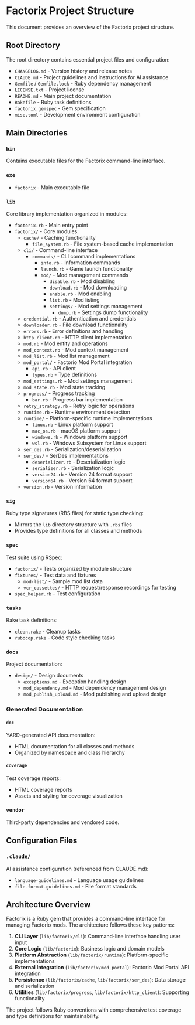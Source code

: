 # Factorix Project Structure

This document provides an overview of the Factorix project structure.

## Root Directory

The root directory contains essential project files and configuration:

- `CHANGELOG.md` - Version history and release notes
- `CLAUDE.md` - Project guidelines and instructions for AI assistance
- `Gemfile` / `Gemfile.lock` - Ruby dependency management
- `LICENSE.txt` - Project license
- `README.md` - Main project documentation
- `Rakefile` - Ruby task definitions
- `factorix.gemspec` - Gem specification
- `mise.toml` - Development environment configuration

## Main Directories

### `bin`
Contains executable files for the Factorix command-line interface.

### `exe`
- `factorix` - Main executable file

### `lib`
Core library implementation organized in modules:

- `factorix.rb` - Main entry point
- `factorix/` - Core modules:
  - `cache/` - Caching functionality
    - `file_system.rb` - File system-based cache implementation
  - `cli/` - Command-line interface
    - `commands/` - CLI command implementations
      - `info.rb` - Information commands
      - `launch.rb` - Game launch functionality
      - `mod/` - Mod management commands
        - `disable.rb` - Mod disabling
        - `download.rb` - Mod downloading
        - `enable.rb` - Mod enabling
        - `list.rb` - Mod listing
        - `settings/` - Mod settings management
          - `dump.rb` - Settings dump functionality
  - `credential.rb` - Authentication and credentials
  - `downloader.rb` - File download functionality
  - `errors.rb` - Error definitions and handling
  - `http_client.rb` - HTTP client implementation
  - `mod.rb` - Mod entity and operations
  - `mod_context.rb` - Mod context management
  - `mod_list.rb` - Mod list management
  - `mod_portal/` - Factorio Mod Portal integration
    - `api.rb` - API client
    - `types.rb` - Type definitions
  - `mod_settings.rb` - Mod settings management
  - `mod_state.rb` - Mod state tracking
  - `progress/` - Progress tracking
    - `bar.rb` - Progress bar implementation
  - `retry_strategy.rb` - Retry logic for operations
  - `runtime.rb` - Runtime environment detection
  - `runtime/` - Platform-specific runtime implementations
    - `linux.rb` - Linux platform support
    - `mac_os.rb` - macOS platform support
    - `windows.rb` - Windows platform support
    - `wsl.rb` - Windows Subsystem for Linux support
  - `ser_des.rb` - Serialization/deserialization
  - `ser_des/` - SerDes implementations
    - `deserializer.rb` - Deserialization logic
    - `serializer.rb` - Serialization logic
    - `version24.rb` - Version 24 format support
    - `version64.rb` - Version 64 format support
  - `version.rb` - Version information

### `sig`
Ruby type signatures (RBS files) for static type checking:
- Mirrors the `lib` directory structure with `.rbs` files
- Provides type definitions for all classes and methods

### `spec`
Test suite using RSpec:
- `factorix/` - Tests organized by module structure
- `fixtures/` - Test data and fixtures
  - `mod-list/` - Sample mod list data
  - `vcr_cassettes/` - HTTP request/response recordings for testing
- `spec_helper.rb` - Test configuration

### `tasks`
Rake task definitions:
- `clean.rake` - Cleanup tasks
- `rubocop.rake` - Code style checking tasks

### `docs`
Project documentation:
- `design/` - Design documents
  - `exceptions.md` - Exception handling design
  - `mod_dependency.md` - Mod dependency management design
  - `mod_publish_upload.md` - Mod publishing and upload design

### Generated Documentation

#### `doc`
YARD-generated API documentation:
- HTML documentation for all classes and methods
- Organized by namespace and class hierarchy

#### `coverage`
Test coverage reports:
- HTML coverage reports
- Assets and styling for coverage visualization

### `vendor`
Third-party dependencies and vendored code.

## Configuration Files

### `.claude/`
AI assistance configuration (referenced from CLAUDE.md):
- `language-guidelines.md` - Language usage guidelines
- `file-format-guidelines.md` - File format standards

## Architecture Overview

Factorix is a Ruby gem that provides a command-line interface for managing Factorio mods. The architecture follows these key patterns:

1. **CLI Layer** (`lib/factorix/cli`): Command-line interface handling user input
2. **Core Logic** (`lib/factorix`): Business logic and domain models
3. **Platform Abstraction** (`lib/factorix/runtime`): Platform-specific implementations
4. **External Integration** (`lib/factorix/mod_portal`): Factorio Mod Portal API integration
5. **Persistence** (`lib/factorix/cache`, `lib/factorix/ser_des`): Data storage and serialization
6. **Utilities** (`lib/factorix/progress`, `lib/factorix/http_client`): Supporting functionality

The project follows Ruby conventions with comprehensive test coverage and type definitions for maintainability.